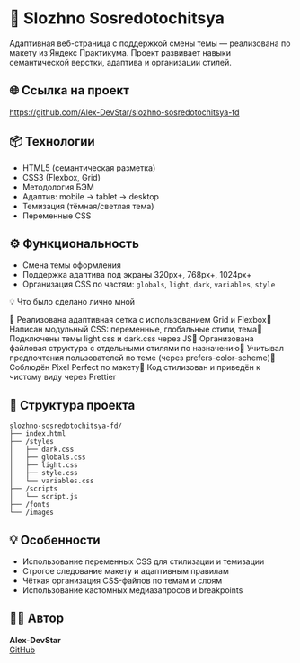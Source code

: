 # 📱 Slozhno Sosredotochitsya

Адаптивная веб-страница с поддержкой смены темы — реализована по макету из Яндекс Практикума. Проект развивает навыки семантической верстки, адаптива и организации стилей.

## 🌐 Ссылка на проект

https://github.com/Alex-DevStar/slozhno-sosredotochitsya-fd

## 📦 Технологии

- HTML5 (семантическая разметка)
- CSS3 (Flexbox, Grid)
- Методология БЭМ
- Адаптив: mobile → tablet → desktop
- Темизация (тёмная/светлая тема)
- Переменные CSS

## ⚙️ Функциональность

- Смена темы оформления
- Поддержка адаптива под экраны 320px+, 768px+, 1024px+
- Организация CSS по частям: `globals`, `light`, `dark`, `variables`, `style`

💡 Что было сделано лично мной

🔸 Реализована адаптивная сетка с использованием Grid и Flexbox🔸 Написан модульный CSS: переменные, глобальные стили, тема🔸 Подключены темы light.css и dark.css через JS🔸 Организована файловая структура с отдельными стилями по назначению🔸 Учитывал предпочтения пользователей по теме (через prefers-color-scheme)🔸 Соблюдён Pixel Perfect по макету🔸 Код стилизован и приведён к чистому виду через Prettier

## 📁 Структура проекта

```
slozhno-sosredotochitsya-fd/
├── index.html
├── /styles
│   ├── dark.css
│   ├── globals.css
│   ├── light.css
│   ├── style.css
│   └── variables.css
├── /scripts
│   └── script.js
├── /fonts
└── /images
```

## 💡 Особенности

- Использование переменных CSS для стилизации и темизации
- Строгое следование макету и адаптивным правилам
- Чёткая организация CSS-файлов по темам и слоям
- Использование кастомных медиазапросов и breakpoints

## 👨‍💻 Автор

**Alex-DevStar**  
[GitHub](https://github.com/Alex-DevStar)
